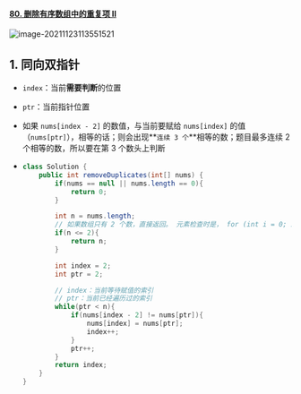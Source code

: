 #### [80. 删除有序数组中的重复项 II](https://leetcode-cn.com/problems/remove-duplicates-from-sorted-array-ii/)

![image-20211123113551521](https://raw.githubusercontent.com/TWDH/Leetcode-From-Zero/pictures/img/image-20211123113551521.png)

## 1. 同向双指针

- `index`：当前**需要判断**的位置
  
- `ptr`：当前指针位置
  
- 如果 `nums[index - 2]` 的数值，与当前要赋给 `nums[index]` 的值（`nums[ptr]`），相等的话；则会出现**`连续 3 个`**相等的数；题目最多连续 2 个相等的数，所以要在第 3 个数头上判断
  
- ```java
  class Solution {
      public int removeDuplicates(int[] nums) {
          if(nums == null || nums.length == 0){
              return 0;
          }
  
          int n = nums.length;
          // 如果数组只有 2 个数，直接返回。 元素检查时是， for (int i = 0; i < len; i++)
          if(n <= 2){
              return n;
          }
  
          int index = 2;
          int ptr = 2;
  
          // index：当前等待赋值的索引
          // ptr：当前已经遍历过的索引
          while(ptr < n){
              if(nums[index - 2] != nums[ptr]){
                  nums[index] = nums[ptr];
                  index++;
              }
              ptr++;
          }
          return index;
      }
  }
  ```


